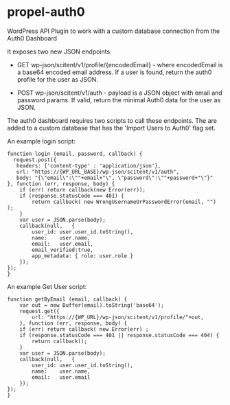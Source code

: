propel-auth0
================

WordPress API Plugin to work with a custom database connection from the Auth0 Dashboard

It exposes two new JSON endpoints:

* GET wp-json/scitent/v1/profile/{encodedEmail} - where encodedEmail is a base64 encoded email address. If a user is found, return the auth0 profile for the user as JSON.

* POST wp-json/scitent/v1/auth - payload is a JSON object with email and password params. If valid, return the minimal Auth0 data for the user as JSON.

The auth0 dashboard requires two scripts to call these endpoints. The are added to a custom database that has the 'Import Users to Auth0' flag set. 

An example login script:

    function login (email, password, callback) {
      request.post({
       headers: {'content-type' : 'application/json'},
       url: "https://{WP_URL_BASE}/wp-json/scitent/v1/auth",
       body: "{\"email\":\""+email+"\", \"password\":\""+password+"\"}"
    }, function (err, response, body) {
        if (err) return callback(new Error(err));
        if (response.statusCode === 401) {
            return callback( new WrongUsernameOrPasswordError(email, "") );
        }
        var user = JSON.parse(body);
        callback(null,   {
            user_id: user.user_id.toString(),
            name:    user.name,
            email:   user.email,
            email_verified:true,
            app_metadata: { role: user.role }
        });
    });
    }
    
An example Get User script:

    function getByEmail (email, callback) {
        var out = new Buffer(email).toString('base64');
        request.get({
            url: "https://{WP_URL}/wp-json/scitent/v1/profile/"+out,
        }, function (err, response, body) {
        if (err) return callback( new Error(err) ;
        if (response.statusCode === 401 || response.statusCode === 404) {
            return callback();
        }
        var user = JSON.parse(body);
        callback(null,   {
            user_id: user.user_id.toString(),
            name:    user.name,
            email:   user.email
        });
    });
    }
    
    
    


